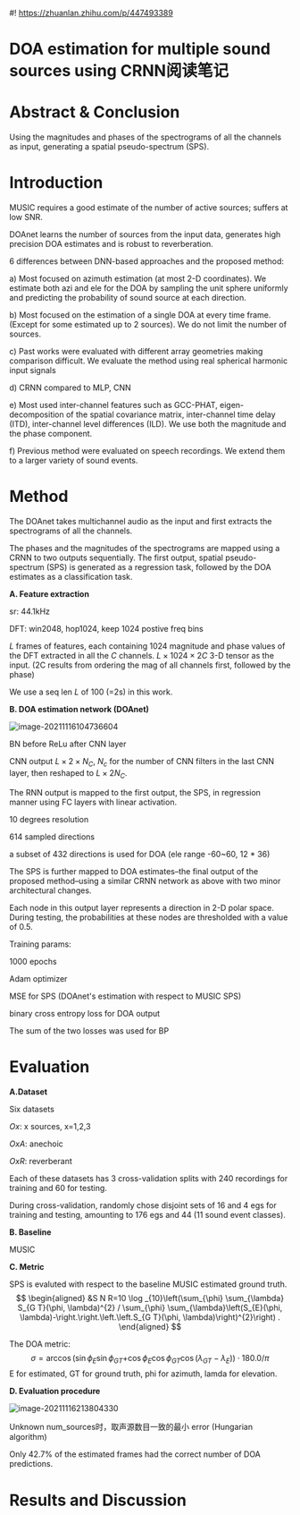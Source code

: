 #! https://zhuanlan.zhihu.com/p/447493389
# DOA estimation for multiple sound sources using CRNN阅读笔记

# Abstract & Conclusion

Using the magnitudes and phases of the spectrograms of all the channels as input, generating a spatial pseudo-spectrum (SPS).

# Introduction

MUSIC requires a good estimate of the number of active sources; suffers at low SNR.

DOAnet learns the number of sources from the input data, generates high precision DOA estimates and is robust to reverberation.

6 differences between DNN-based approaches and the proposed method:

a) Most focused on azimuth estimation (at most 2-D coordinates). We estimate both azi and ele for the DOA by sampling the unit sphere uniformly and predicting the probability of sound source at each direction.

b) Most focused on the estimation of a single DOA at every time frame. (Except for some estimated up to 2 sources). We do not limit the number of sources.

c) Past works were evaluated with different array geometries making comparison difficult. We evaluate the method using real spherical harmonic input signals

d) CRNN compared to MLP, CNN

e) Most used inter-channel features such as GCC-PHAT, eigen-decomposition of the spatial covariance matrix, inter-channel time delay (ITD), inter-channel level differences (ILD). We use both the magnitude and the phase component.

f) Previous method were evaluated on speech recordings. We extend them to a larger variety of sound events.

# Method

The DOAnet takes multichannel audio as the input and first extracts the spectrograms of all the channels.

The phases and the magnitudes of the spectrograms are mapped using a CRNN to two outputs sequentially. The first output, spatial pseudo-spectrum (SPS) is generated as a regression task, followed by the DOA estimates as a classification task.

**A. Feature extraction**

sr: 44.1kHz

DFT: win2048, hop1024, keep 1024 postive freq bins

$L$ frames of features, each containing 1024 magnitude and phase values of the DFT extracted in all the $C$ channels. $L \times 1024 \times 2C$ 3-D tensor as the input. (2C results from ordering the mag of all channels first, followed by the phase)

We use a seq len $L$ of 100 (=2s) in this work.

**B. DOA estimation network (DOAnet)**

![image-20211116104736604](https://tva1.sinaimg.cn/large/008i3skNly1gwgsrmwgotj30mi0gz77c.jpg)

BN before ReLu after CNN layer

CNN output $L\times2\times N_C$, $N_c$ for the number of CNN filters in the last CNN layer, then reshaped to $L \times 2 N_C$.

The RNN output is mapped to the first output, the SPS, in regression manner using FC layers with linear activation.

10 degrees resolution

614 sampled directions

a subset of 432 directions is used for DOA (ele range -60~60, 12 * 36)

The SPS is further mapped to DOA estimates–the final output of the proposed method–using a similar CRNN network as above with two minor architectural changes.

Each node in this output layer represents a direction in 2-D polar space. During testing, the probabilities at these nodes are thresholded with a value of 0.5.



Training params:

1000 epochs

Adam optimizer

MSE for SPS (DOAnet's estimation with respect to MUSIC SPS)

binary cross entropy loss for DOA output

The sum of the two losses was used for BP

# Evaluation

**A.Dataset**

Six datasets

$Ox$: x sources, x=1,2,3

$OxA$: anechoic

$OxR$: reverberant

Each of these datasets has 3 cross-validation splits with 240 recordings for training and 60 for testing.

During cross-validation, randomly chose disjoint sets of 16 and 4 egs for training and testing, amounting to 176 egs and 44 (11 sound event classes).

**B. Baseline**

MUSIC

**C. Metric**

SPS is evaluted with respect to the baseline MUSIC estimated ground truth.
$$
\begin{aligned}
&S N R=10 \log _{10}\left(\sum_{\phi} \sum_{\lambda} S_{G T}(\phi, \lambda)^{2} / \sum_{\phi} \sum_{\lambda}\left(S_{E}(\phi, \lambda)-\right.\right.\left.\left.S_{G T}(\phi, \lambda)\right)^{2}\right) .
\end{aligned}
$$


The DOA metric:
$$
\sigma=\arccos \left(\sin \phi_{E} \sin \phi_{G T}+\right.\left.\cos \phi_{E} \cos \phi_{G T} \cos \left(\lambda_{G T}-\lambda_{E}\right)\right) \cdot 180.0 / \pi
$$
E for estimated, GT for ground truth, phi for azimuth, lamda for elevation.



**D. Evaluation procedure**

![image-20211116213804330](https://tva1.sinaimg.cn/large/008i3skNly1gwhbkg6cj0j30ly0dg40d.jpg)

Unknown  num_sources时，取声源数目一致的最小 error (Hungarian algorithm)

Only 42.7% of the estimated frames had the correct number of DOA predictions.

# Results and Discussion

